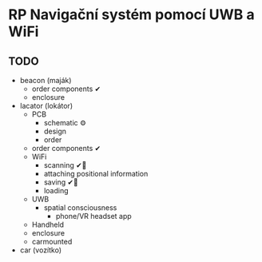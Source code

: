 # RP Navigační systém pomocí UWB a WiFi
## TODO
- beacon (maják)
  - order components ✔
  - enclosure
- lacator (lokátor)
  - PCB
    - schematic ⚙
    - design
    - order
  - order components ✔
  - WiFi  
    - scanning ✔🍝
    - attaching positional information
    - saving ✔🍝
    - loading
  - UWB
    - spatial consciousness
      - phone/VR headset app
  - Handheld
  - enclosure 
  - carmounted
-  car (vozítko)
